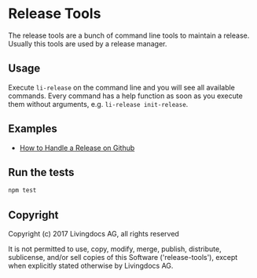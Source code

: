 # Release Tools

The release tools are a bunch of command line tools to maintain a release. Usually this tools are used by a release manager.

## Usage

Execute `li-release` on the command line and you will see all available commands. Every command has a help function as soon as you execute them without arguments, e.g. `li-release init-release`.




## Examples

- [How to Handle a Release on Github](./doc/how-to-handle-a-release-on-github.md)


## Run the tests
```bash
npm test
```

## Copyright

Copyright (c) 2017 Livingdocs AG, all rights reserved

It is not permitted to use, copy, modify, merge, publish, distribute, sublicense, and/or sell copies of this Software ('release-tools'), except when explicitly stated otherwise by Livingdocs AG.
